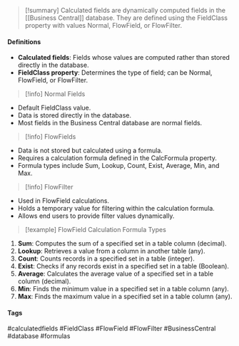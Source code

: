> [!summary] 
> Calculated fields are dynamically computed fields in the [[Business Central]] database. They are defined using the FieldClass property with values Normal, FlowField, or FlowFilter.
>
#### Definitions
- **Calculated fields**: Fields whose values are computed rather than stored directly in the database.
- **FieldClass property**: Determines the type of field; can be Normal, FlowField, or FlowFilter.

> [!info] Normal Fields
- Default FieldClass value.
- Data is stored directly in the database.
- Most fields in the Business Central database are normal fields.

> [!info] FlowFields
- Data is not stored but calculated using a formula.
- Requires a calculation formula defined in the CalcFormula property.
- Formula types include Sum, Lookup, Count, Exist, Average, Min, and Max.

> [!info] FlowFilter
- Used in FlowField calculations.
- Holds a temporary value for filtering within the calculation formula.
- Allows end users to provide filter values dynamically.

> [!example] FlowField Calculation Formula Types
1. **Sum**: Computes the sum of a specified set in a table column (decimal).
2. **Lookup**: Retrieves a value from a column in another table (any).
3. **Count**: Counts records in a specified set in a table (integer).
4. **Exist**: Checks if any records exist in a specified set in a table (Boolean).
5. **Average**: Calculates the average value of a specified set in a table column (decimal).
6. **Min**: Finds the minimum value in a specified set in a table column (any).
7. **Max**: Finds the maximum value in a specified set in a table column (any).

#### Tags
#calculatedfields #FieldClass #FlowField #FlowFilter #BusinessCentral #database #formulas